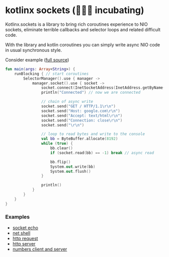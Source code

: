 # kotlinx sockets (🥚🥚🥚 incubating)

Kotlinx.sockets is a library to bring rich coroutines experience to NIO sockets, eliminate terrible callbacks and selector loops and related difficult code.
  
With the library and kotlin coroutines you can simply write async NIO code in usual synchronous style.
 
Consider example ([full source](src/main/kotlin/kotlinx/sockets/HttpClient.kt))
  
```kotlin
fun main(args: Array<String>) {
    runBlocking { // start coroutines
        SelectorManager().use { manager ->
            manager.socket().use { socket ->
                socket.connect(InetSocketAddress(InetAddress.getByName("google.com"), 80))
                println("Connected") // now we are connected

                // chain of async write
                socket.send("GET / HTTP/1.1\r\n")
                socket.send("Host: google.com\r\n")
                socket.send("Accept: text/html\r\n")
                socket.send("Connection: close\r\n")
                socket.send("\r\n")

                // loop to read bytes and write to the console
                val bb = ByteBuffer.allocate(8192)
                while (true) {
                    bb.clear()
                    if (socket.read(bb) == -1) break // async read

                    bb.flip()
                    System.out.write(bb)
                    System.out.flush()
                }

                println()
            }
        }
    }
}
```

### Examples

 - [socket echo](src/main/kotlin/kotlinx/sockets/Echo.kt)
 - [net shell](src/main/kotlin/kotlinx/sockets/NetShell.kt)
 - [http request](src/main/kotlin/kotlinx/sockets/HttpClient.kt)
 - [http server](src/main/kotlin/kotlinx/sockets/Server.kt)
 - [numbers client and server](src/main/kotlin/kotlinx/sockets/examples/numbers)

